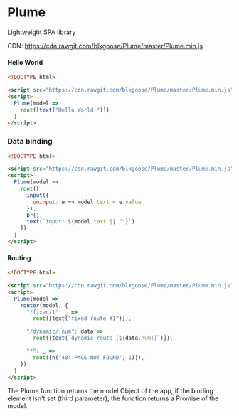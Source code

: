 # Plume
Lightweight SPA library

CDN: https://cdn.rawgit.com/blkgoose/Plume/master/Plume.min.js

#### Hello World

```html
<!DOCTYPE html>

<script src="https://cdn.rawgit.com/blkgoose/Plume/master/Plume.min.js"></script>
<script>
  Plume(model =>
    root([text("Hello World!")])
  )
</script>
```

### Data binding

```html
<!DOCTYPE html>

<script src="https://cdn.rawgit.com/blkgoose/Plume/master/Plume.min.js"></script>
<script>
  Plume(model =>
    root([
      input({
        oninput: e => model.text = e.value
      }),
      br(),
      text(`input: ${model.text || ""}`)
    ])
  )
</script>
```


#### Routing
```html
<!DOCTYPE html>

<script src="https://cdn.rawgit.com/blkgoose/Plume/master/Plume.min.js"></script>
<script>
  Plume(model =>
    router(model, {
      "/fixed/1": _ =>
        root([text("fixed route #1")]),

      "/dynamic/:num": data =>
        root([text(`dynamic route [${data.num}]`)]),

      "*": _ =>
        root([h("404 PAGE NOT FOUND", 1)]),
    })
  )
</script>
```

The Plume function returns the model Object of the app,
if the binding element isn't set (third parameter),
the function returns a Promise of the model.